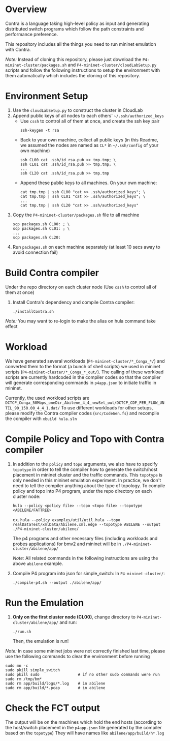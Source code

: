 Overview
====
Contra is a language taking high-level policy as input and generating distributed switch programs which follow the path constraints and performance preference.

This repository includes all the things you need to run mininet emulation with Contra.

*Note:* Instead of cloning this repository, please just download the `P4-mininet-cluster/packages.sh` and `P4-mininet-cluster/cloudLabSetup.py` scripts and follow the following instructions to setup the environment with them automatically which includes the cloning of this repository.

Environment Setup
====
1. Use the `cloudLabSetup.py` to construct the cluster in CloudLab
2. Append public keys of all nodes to each others' `~/.ssh/authorized_keys`
	- Use `cssh` to control all of them at once, and create the ssh key pair
		```
		ssh-keygen -t rsa
		```
	- Back to your own machine, collect all public keys (in this Readme, we assumed the nodes are named as `CL*` in `~/.ssh/config` of your own machine)
		```
		ssh CL00 cat .ssh/id_rsa.pub >> tmp.tmp; \
		ssh CL01 cat .ssh/id_rsa.pub >> tmp.tmp; \
		...
		ssh CL20 cat .ssh/id_rsa.pub >> tmp.tmp
		```
	- Append these public keys to all machines. On your own machine:
		```
		cat tmp.tmp | ssh CL00 "cat >> .ssh/authorized_keys"; \
		cat tmp.tmp | ssh CL01 "cat >> .ssh/authorized_keys"; \
		...
		cat tmp.tmp | ssh CL20 "cat >> .ssh/authorized_keys"
		```
3. Copy the `P4-mininet-cluster/packages.sh` file to all machine
	```
	scp packages.sh CL00: ; \
	scp packages.sh CL01: ; \
	...
	scp packages.sh CL20:
	```
4. Run `packages.sh` on each machine separately (at least 10 secs away to avoid connection fail)

Build Contra compiler
====
Under the repo directory on each cluster node (Use `cssh` to control all of them at once)
1. Install Contra's dependency and compile Contra compiler: 
	```
	./installContra.sh
	```

*Note:* You may want to re-login to make the alias on hula command take effect

Workload
====
We have generated several workloads (`P4-mininet-cluster/*_Conga_*/`) and converted them to the format (a bunch of shell scripts) we used in mininet scripts (`P4-mininet-cluster/*_Conga_*_out/`).
The calling of these workload scripts are currently hardcoded in the compiler codes so that the compiler will generate corresponding commands in `p4app.json` to initiate traffic in mininet.

Currently, the used workload scripts are `DCTCP_Conga_50Mbps_oneDir_Abilene_4_4_newSel_out/DCTCP_CDF_PER_FLOW_UNTIL_90_150.00_4_4_1.dat/`
To use different workloads for other setups, please modify the Contra compiler codes (`src/CodeGen.fs`) and recompile the compiler with `xbuild hula.sln`

Compile Policy and Topo with Contra compiler
====
1. In addition to the `policy` and `topo` arguments, we also have to specify `topotype` in order to tell the compiler how to generate the switch/host placement in mininet cluster and the traffic commands. This `topotype` is only needed in this mininet emulation experiment. In practice, we don't need to tell the compiler anything about the type of topology. To compile policy and topo into P4 program, under the repo directory on each cluster node:
	```
	hula --policy <policy file> --topo <topo file> --topotype <ABILENE/FATTREE>
	```
	ex. `hula --policy examples/util/util.hula --topo realDataTest/xmlData/Abilene.xml.edge --topotype ABILENE --output ./P4-mininet-cluster/abilene/`
	
	The p4 programs and other necessary files (including workloads and probes applications) for bmv2 and mininet will be in `./P4-mininet-cluster/abilene/app/`
	
	*Note:* All related commands in the following instructions are using the above `abilene` example.

2. Compile P4 program into json for simple\_switch: In `P4-mininet-cluster/`:
	```
	./compile-p4.sh --output ./abilene/app/
	```

Run the Emulation
====
1. **Only on the first cluster node (CL00)**, change directory to `P4-mininet-cluster/abilene/app/` and run:
	```
	./run.sh
	```
	Then, the emulation is run!

*Note:* In case some mininet jobs were not correctly finished last time, please use the following commands to clear the environment before running
```
sudo mn -c
sudo pkill simple_switch
sudo pkill sudo  				# if no other sudo commands were run
sudo rm /tmp/bm*
sudo rm app/build/logs/*.log    # in abilene
sudo rm app/build/*.pcap		# in abilene
```

Check the FCT output
====
The output will be on the machines which hold the end hosts (according to the host/switch placement in the `p4app.json` file generated by the compiler based on the `topotype`)
They will have names like `abilene/app/build/h*.log`


